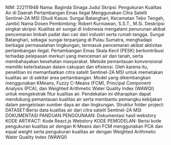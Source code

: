 NIM: 222111948
Nama: Baginda Sinaga 
Judul Skripsi: Pengukuran Kualitas Air di Daerah Pertambangan Emas Ilegal Menggunakan Citra Satelit Sentinel-2A MSI (Studi Kasus: Sungai Batanghari, Kecamatan Tebo Tengah, Jambi)
Nama Dosen Pembimbing: Robert Kurniawan, S.S.T., M.Si. 
Deskripsi singkat skripsi: 
Kualitas air sungai di Indonesia mengalami penurunan akibat pencemaran limbah padat dan cair dari industri serta rumah tangga. Sungai Batanghari, sebagai sungai terpanjang di Pulau Sumatra, 
menghadapi berbagai permasalahan lingkungan, termasuk pencemaran akibat aktivitas pertambangan ilegal. Pertambangan Emas Skala Kecil (PESK) berkontribusi terhadap pelepasan merkuri yang mencemari air 
dan tanah, serta membahayakan kesehatan masyarakat. Metode pemantauan konvensional memiliki keterbatasan dalam cakupan dan efisiensi. Oleh karena itu, penelitian ini memanfaatkan citra 
satelit Sentinel-2A MSI untuk memetakan kualitas air di sekitar area pertambangan. Model yang dikembangkan menggunakan KMeans, Fuzzy C-Means (FCM), Principal Component Analysis 
(PCA), dan Weighted Arithmetic Water Quality Index (WAWQI) untuk mengekstrak fitur kualitas air. Pendekatan ini diharapkan dapat mendukung pemantauan kualitas air serta membantu 
pemangku kebijakan dalam pengelolaan sumber daya air dan lingkungan. 
Struktur folder project:
DATASET:Berisi data kualitas air dari citra satelit Sentinel-2A MSI
DOKUMENTASI PANDUAN PENGGUNAAN: Dokumentasi hasil webstory
KODE ARTIFACT: Kode React.js Webstory
KODE PEMODELAN: Berisi kode pengukuran kualitas air dengan K-Means dan FCM menggunakan PCA dan equal weight serta pengukuran kualitas air dengan Weighted Arithmetic Water Quality Index (WAWQI)
